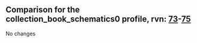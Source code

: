 ## Comparison for the collection_book_schematics0 profile, rvn: [73](https://github.com/PRO100KatYT/FortniteProfileRevisions/tree/main/profiles/collection_book_schematics0/73%20collection_book_schematics0.json)-[75](https://github.com/PRO100KatYT/FortniteProfileRevisions/tree/main/profiles/collection_book_schematics0/75%20collection_book_schematics0.json)

No changes
